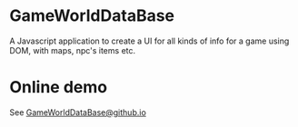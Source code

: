 # GameWorldDataBase
A Javascript application to create a UI for all kinds of info for a game using DOM, with maps, npc's items etc.

# Online demo
See [GameWorldDataBase@github.io](https://trimoon-inc.github.io/GameWorldDataBase/web/)
